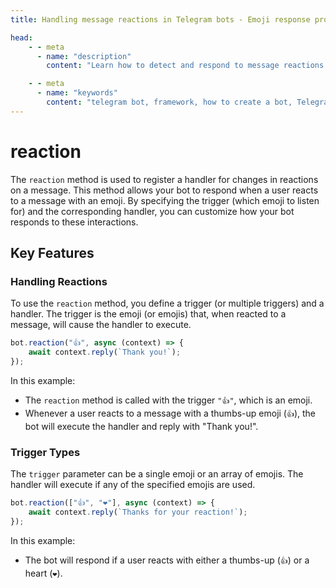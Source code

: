 ```yaml
---
title: Handling message reactions in Telegram bots - Emoji response processing with GramIO

head:
    - - meta
      - name: "description"
        content: "Learn how to detect and respond to message reactions (emoji reactions) in your Telegram bot using GramIO's reaction handler. Create interactive experiences based on user emoji interactions."

    - - meta
      - name: "keywords"
        content: "telegram bot, framework, how to create a bot, Telegram, Telegram Bot API, GramIO, TypeScript, JavaScript, Node.JS, Nodejs, Deno, Bun, message reactions, emoji reactions, reaction handler, interactive bot, reaction middleware, emoji interaction, thumbs up reaction, custom reactions, reaction events, MessageReactionUpdated, reaction types, message interaction"
---
```


# reaction

The `reaction` method is used to register a handler for changes in reactions on a message. This method allows your bot to respond when a user reacts to a message with an emoji. By specifying the trigger (which emoji to listen for) and the corresponding handler, you can customize how your bot responds to these interactions.

## Key Features

### Handling Reactions

To use the `reaction` method, you define a trigger (or multiple triggers) and a handler. The trigger is the emoji (or emojis) that, when reacted to a message, will cause the handler to execute.

```ts
bot.reaction("👍", async (context) => {
    await context.reply(`Thank you!`);
});
```

In this example:

-   The `reaction` method is called with the trigger `"👍"`, which is an emoji.
-   Whenever a user reacts to a message with a thumbs-up emoji (`👍`), the bot will execute the handler and reply with "Thank you!".

### Trigger Types

The `trigger` parameter can be a single emoji or an array of emojis. The handler will execute if any of the specified emojis are used.

```ts
bot.reaction(["👍", "❤️"], async (context) => {
    await context.reply(`Thanks for your reaction!`);
});
```

In this example:

-   The bot will respond if a user reacts with either a thumbs-up (`👍`) or a heart (`❤️`).
